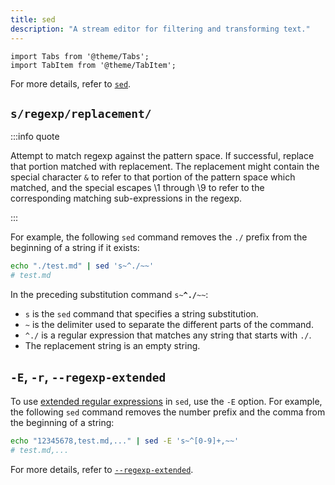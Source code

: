 ```yaml
---
title: sed
description: "A stream editor for filtering and transforming text."
---
```


```mdx-code-block
import Tabs from '@theme/Tabs';
import TabItem from '@theme/TabItem';
```

For more details, refer to [`sed`](https://linux.die.net/man/1/sed).

## `s/regexp/replacement/`

:::info quote

Attempt to match regexp against the pattern space. If successful, replace that portion matched with replacement. The replacement might contain the special character `&` to refer to that portion of the pattern space which matched, and the special escapes \1 through \9 to refer to the corresponding matching sub-expressions in the regexp.

:::

For example, the following `sed` command removes the `./` prefix from the beginning of a string if it exists:

```bash
echo "./test.md" | sed 's~^./~~'
# test.md
```

In the preceding substitution command <code>s~**^./**~~</code>:

- `s` is the `sed` command that specifies a string substitution.
- `~` is the delimiter used to separate the different parts of the command.
- `^./` is a regular expression that matches any string that starts with `./`.
- The replacement string is an empty string.

## `-E`, `-r`, `--regexp-extended`

To use [extended regular expressions](https://www.gnu.org/software/sed/manual/sed.html#ERE-syntax) in `sed`, use the `-E` option. For example, the following `sed` command removes the number prefix and the comma from the beginning of a string:

```bash
echo "12345678,test.md,..." | sed -E 's~^[0-9]+,~~'
# test.md,...
```

For more details, refer to [`--regexp-extended`](https://www.gnu.org/software/sed/manual/sed.html).